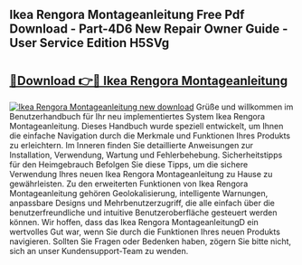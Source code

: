 ## Ikea Rengora Montageanleitung Free Pdf Download - Part-4D6 New Repair Owner Guide - User Service Edition H5SVg

# <h2><a href="http://df859w.blite.top/?on=Ikea+Rengora+Montageanleitung">🔗Download 👉🔴 Ikea Rengora Montageanleitung</a></h2>

[![Ikea Rengora Montageanleitung new download](https://i.imgur.com/lujVjoI.png)](http://df859w.blite.top/?on=Ikea+Rengora+Montageanleitung)
Grüße und willkommen im Benutzerhandbuch für Ihr neu implementiertes System Ikea Rengora Montageanleitung. Dieses Handbuch wurde speziell entwickelt, um Ihnen die einfache Navigation durch die Merkmale und Funktionen Ihres Produkts zu erleichtern. Im Inneren finden Sie detaillierte Anweisungen zur Installation, Verwendung, Wartung und Fehlerbehebung. Sicherheitstipps für den Heimgebrauch Befolgen Sie diese Tipps, um die sichere Verwendung Ihres neuen Ikea Rengora Montageanleitung zu Hause zu gewährleisten. Zu den erweiterten Funktionen von Ikea Rengora Montageanleitung gehören Geolokalisierung, intelligente Warnungen, anpassbare Designs und Mehrbenutzerzugriff, die alle einfach über die benutzerfreundliche und intuitive Benutzeroberfläche gesteuert werden können. Wir hoffen, dass das Ikea Rengora MontageanleitungD ein wertvolles Gut war, wenn Sie durch die Funktionen Ihres neuen Produkts navigieren. Sollten Sie Fragen oder Bedenken haben, zögern Sie bitte nicht, sich an unser Kundensupport-Team zu wenden.
